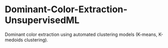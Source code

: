 # Dominant-Color-Extraction-UnsupervisedML
Dominant color extraction using automated clustering models (K-means, K-medoids clustering).
